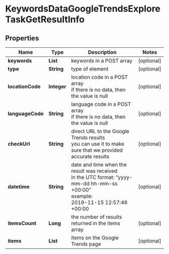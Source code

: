 # KeywordsDataGoogleTrendsExploreTaskGetResultInfo


## Properties

| Name | Type | Description | Notes |
|------------ | ------------- | ------------- | -------------|
**keywords** | **List<String>** | keywords in a POST array |[optional]|
**type** | **String** | type of element |[optional]|
**locationCode** | **Integer** | location code in a POST array<br>if there is no data, then the value is null |[optional]|
**languageCode** | **String** | language code in a POST array<br>if there is no data, then the value is null |[optional]|
**checkUrl** | **String** | direct URL to the Google Trends results<br>you can use it to make sure that we provided accurate results |[optional]|
**datetime** | **String** | date and time when the result was received<br>in the UTC format: “yyyy-mm-dd hh-mm-ss +00:00”<br>example:<br>2019-11-15 12:57:46 +00:00 |[optional]|
**itemsCount** | **Long** | the number of results returned in the items array |[optional]|
**items** | **List<BaseKeywordDataGoogleTrendsItem>** | items on the Google Trends page |[optional]|
